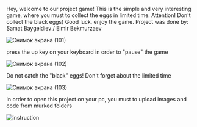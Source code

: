 Hey, welcome to our project game!
This is the simple and very interesting game, where you must to collect the eggs in limited time.
Attention! Don't collect the black eggs)
Good luck, enjoy the game.
Project was done by: Samat Baygeldiev / Elmir Bekmurzaev

![Снимок экрана (101)](https://user-images.githubusercontent.com/73636880/102687441-5144a180-4219-11eb-8aa9-15162fe95fb8.png)

press the up key on your keyboard in order to "pause" the game

![Снимок экрана (102)](https://user-images.githubusercontent.com/73636880/102687497-b26c7500-4219-11eb-801d-b5b35849e632.png)

Do not catch the "black" eggs!
Don't forget about the limited time

![Снимок экрана (103)](https://user-images.githubusercontent.com/73636880/102687516-d334ca80-4219-11eb-9c74-29beb1331cf9.png)

In order to open this project on your pc, you must to upload images and code from murked folders

![instruction](https://user-images.githubusercontent.com/73636880/102790488-b3df9e00-43cf-11eb-9618-d2aa4fa957c1.png)
